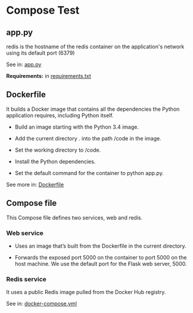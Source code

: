 # Compose Test 

## app.py

redis is the hostname of the redis container on the
application's network using its default port (6379)

See in: [app.py](app.py)

**Requirements:** in [requirements.txt](requirements.txt)

## Dockerfile

It builds a Docker image that contains all the
dependencies the Python application requires, including
Python itself.

* Build an image starting with the Python 3.4 image.

* Add the current directory . into the path /code
in the image.

* Set the working directory to /code.

* Install the Python dependencies.

* Set the default command for the container to
python app.py.

See more in: [Dockerfile](Dockerfile)

## Compose file

This Compose file defines two services, web and redis.

### Web service

* Uses an image that’s built from the Dockerfile
in the current directory.

* Forwards the exposed port 5000 on the container to
port 5000 on the host machine. We use the default port
for the Flask web server, 5000.

### Redis service

It uses a public Redis image pulled from the Docker Hub registry.

See in: [docker-compose.yml](docker-compose.yml)